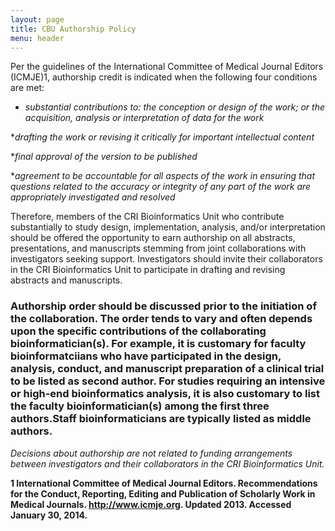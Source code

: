 ```yaml
---
layout: page
title: CBU Authorship Policy
menu: header
---
```


Per the guidelines of the International Committee of Medical Journal Editors (ICMJE)1, authorship credit is indicated when the following four conditions are met:

* _substantial contributions to: the conception or design of the work; or the acquisition, analysis or interpretation of data for the work_

*_drafting the work or revising it critically for important intellectual content_

*_final approval of the version to be published_

*_agreement to be accountable for all aspects of the work in ensuring that questions related to the accuracy or integrity of any part of the work are appropriately investigated and resolved_

Therefore, members of the CRI Bioinformatics Unit who contribute substantially to study design, implementation, analysis, and/or interpretation should be offered the opportunity to earn authorship on all abstracts, presentations, and manuscripts stemming from joint collaborations with investigators seeking support. Investigators should invite their collaborators in the CRI Bioinformatics Unit to participate in drafting and revising abstracts and manuscripts.

### **Authorship order should be discussed prior to the initiation of the collaboration. The order tends to vary and often depends upon the specific contributions of the collaborating bioinformatician(s). For example, it is customary for faculty bioinformatciians who have participated in the design, analysis, conduct, and manuscript preparation of a clinical trial to be listed as second author. For studies requiring an intensive or high-end bioinformatics analysis, it is also customary to list the faculty bioinformatician(s) among the first three authors.Staff bioinformaticians are typically listed as middle authors.**

_Decisions about authorship are not related to funding arrangements between investigators and their collaborators in the CRI Bioinformatics Unit._

**1 International Committee of Medical Journal Editors. Recommendations for the Conduct, Reporting, Editing and Publication of Scholarly Work in Medical Journals. http://www.icmje.org. Updated 2013. Accessed January 30, 2014.**

